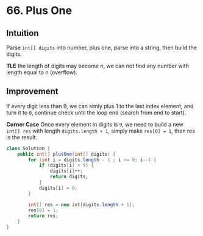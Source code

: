 # 66. Plus One

## Intuition

Parse `int[] digits` into number, plus one, parse into a string, then build the digits.

**TLE** the length of digits may become n, we can not find any number with length equal to n (overflow).

## Improvement

If every digit less than 9, we can simly plus 1 to the last index element, and turn it to `0`, continue check until the loop end (search from end to start).

**Corner Case** Once every element in digits is `9`, we need to build a new `int[] res` with length `digits.length + 1`, simply make `res[0] = 1`, then res is the result.

```java
class Solution {
    public int[] plusOne(int[] digits) {
        for (int i = digits.length - 1 ; i >= 0; i--) {
            if (digits[i] < 9) {
                digits[i]++;
                return digits;
            }
            digits[i] = 0;
        }

        int[] res = new int[digits.length + 1];
        res[0] = 1;
        return res;
    }
}
```
